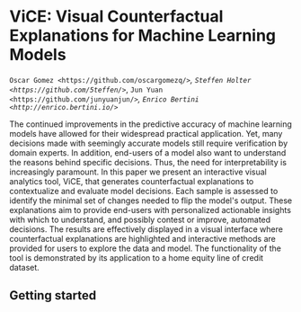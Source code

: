 # ViCE: Visual Counterfactual Explanations for Machine Learning Models


`Oscar Gomez <https://github.com/oscargomezq/>`_, `Steffen Holter <https://github.com/5teffen/>`_, `Jun Yuan <https://github.com/junyuanjun/>`_, `Enrico Bertini <http://enrico.bertini.io/>`_


The continued improvements in the predictive accuracy of machine learning models have allowed for their widespread practical application. Yet, many decisions made with seemingly accurate models still require verification by domain experts. In addition, end-users of a model also want to understand the reasons behind specific decisions. Thus, the need for interpretability is increasingly paramount. In this paper we present an interactive visual analytics tool, ViCE, that generates counterfactual explanations to contextualize and evaluate model decisions. Each sample is assessed to identify the minimal set of changes needed to flip the model's output. These explanations aim to provide end-users with personalized actionable insights with which to understand, and possibly contest or improve, automated decisions. The results are effectively displayed in a visual interface where counterfactual explanations are highlighted and interactive methods are provided for users to explore the data and model. The functionality of the tool is demonstrated by its application to a home equity line of credit dataset.


Getting started
-------------------------

